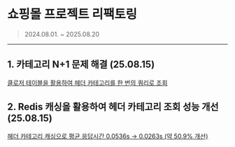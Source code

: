 # 쇼핑몰 프로젝트 리팩토링
> 2024.08.01. ~ 2025.08.20
---
## 1. 카테고리 N+1 문제 해결 (25.08.15)
[클로저 테이블을 활용하여 헤더 카테고리를 한 번의 쿼리로 조회](https://lightningtech.tistory.com/108)

## 2. Redis 캐싱을 활용하여 헤더 카테고리 조회 성능 개선 (25.08.15)
[헤더 카테고리 캐싱으로 평균 응답시간 0.0536s → 0.0263s (약 50.9% 개선)](https://lightningtech.tistory.com/108)
